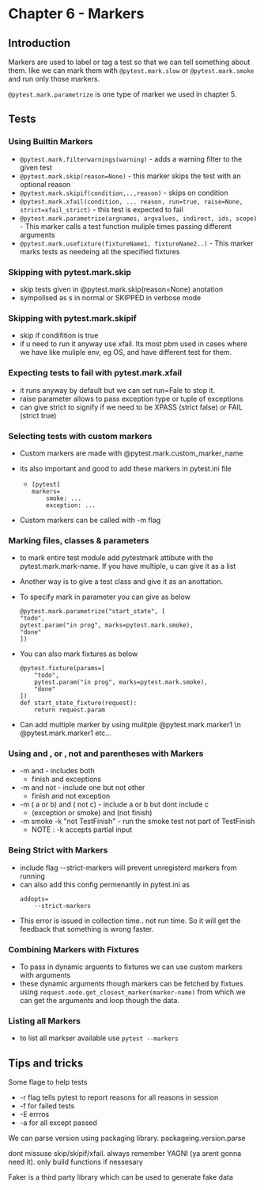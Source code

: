 # Chapter 6 - Markers

## Introduction

Markers are used to label or tag a test so that we can tell something about them. like we can mark them with `@pytest.mark.slow` or `@pytest.mark.smoke` and run only those markers.

`@pytest.mark.parametrize` is one type of marker we used in chapter 5.

## Tests

### Using Builtin Markers

* `@pytest.mark.filterwarnings(warning)` - adds a warning filter to the given test
* `@pytest.mark.skip(reason=None)` - this marker skips the test with an optional reason
* `@pytest.mark.skipif(condition,..,reason)` - skips on condition
* `@pytest.mark.xfail(condition, ... reason, run=true, raise=None, strict=xfail_strict)` - this test is expected to fail
* `@pytest.mark.parametrize(argnames, argvalues, indirect, ids, scope)` - This marker calls a test function muliple times passing different arguments
* `@pytest.mark.usefixture(fixtureName1, fixtureName2..)` - This marker marks tests as needeing all the specified fixtures

### Skipping with pytest.mark.skip

* skip tests given in @pytest.mark.skip(reason=None) anotation
* sympolised as s in normal or SKIPPED in verbose mode

### Skipping with pytest.mark.skipif

* skip if condifition is true
* if u need to run it anyway use xfail. Its most pbm used in cases where we have like muliple env, eg OS, and have different test for them.

### Expecting tests to fail with pytest.mark.xfail

* it runs anyway by default but we can set run=Fale to stop it.
* raise parameter allows to pass exception type or tuple of exceptions
* can give strict to signify if we need to be XPASS (strict false) or FAIL (strict true)

### Selecting tests with custom markers

* Custom markers are made with @pytest.mark.custom_marker_name
* its also important and good to add these markers in pytest.ini file

  * ```
    [pytest]
    markers=
        smoke: ...
        exception: ...
    ```
* Custom markers can be called with -m flag

### Marking files, classes & parameters

* to mark entire test module add pytestmark attibute with the pytest.mark.mark-name. If you have multiple, u can give it as a list
* Another way is to give a test class and give it as an anottation.
* To specify mark in parameter you can give as below

  ```
  @pytest.mark.parametrize("start_state", [
  "todo",
  pytest.param("in prog", marks=pytest.mark.smoke),
  "done"
  ])
  ```
* You can also mark fixtures as below

  ```
  @pytest.fixture(params=[
      "todo",
      pytest.param("in prog", marks=pytest.mark.smoke),
      "done"
  ])
  def start_state_fixture(request):
      return request.param
  ```
* Can add multiple marker by using mulitple @pytest.mark.marker1 \n @pytest.mark.marker1 etc...

### Using and , or , not and parentheses with Markers

* -m and - includes both
  * finish and exceptions
* -m and not - include one but not other
  * finish and not exception
* -m ( a or b) and ( not c) - include a or b but dont include c
  * (exception or smoke) and (not finish)
* -m smoke -k "not TestFinish" - run the smoke test not part of TestFinish
  * NOTE : -k accepts partial input

### Being Strict with Markers

* include flag --strict-markers will prevent unregisterd markers from running
* can also add this config permenantly in pytest.ini as
  ```
  addopts=
      --strict-markers
  ```
* This error is issued in collection time.. not run time. So it will get the feedback that something is wrong faster.

### Combining Markers with Fixtures

* To pass in dynamic arguents to fixtures we can use custom markers with arguments
* these dynamic arguments though markers can be fetched by fixtues using `request.node.get_closest_marker(marker-name)` from which we can get the arguments and loop though the data.

### Listing all Markers

* to list all markser available use `pytest --markers`

## Tips and tricks

Some flage to help tests

* -r flag tells pytest to report reasons for all reasons in session
* -f for failed tests
* -E errros
* -a for all except passed

We can parse version using packaging library. packageing.version.parse

dont missuse skip/skipif/xfail. always remember YAGNI (ya arent gonna need it). only build functions if nessesary

Faker is a third party library which can be used to generate fake data
